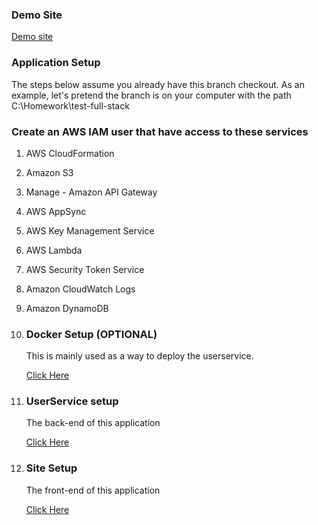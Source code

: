 ### Demo Site
   
   [Demo site](http://d20qof6e8b8d9s.cloudfront.net/)

### Application Setup

The steps below assume you already have this branch checkout.  As an example, let's pretend the branch is on your computer with the path C:\Homework\test-full-stack

### **Create an AWS IAM user that have access to these services**

 1. AWS CloudFormation
 2. Amazon S3
 3. Manage - Amazon API Gateway
 4. AWS AppSync
 5. AWS Key Management Service
 6. AWS Lambda
 7. AWS Security Token Service
 8. Amazon CloudWatch Logs
 9. Amazon DynamoDB


1. ### Docker Setup (OPTIONAL)

   This is mainly used as a way to deploy the userservice.  
    
   [Click Here](https://github.com/TommyC5/test-full-stack/tree/tc_sf_fullstack_test/docker)

2. ### UserService setup

   The back-end of this application  
    
   [Click Here](https://github.com/TommyC5/test-full-stack/tree/tc_sf_fullstack_test/userservice)

3. ### Site Setup

    The front-end of this application

   [Click Here](https://github.com/TommyC5/test-full-stack/tree/tc_sf_fullstack_test/site)
   
   